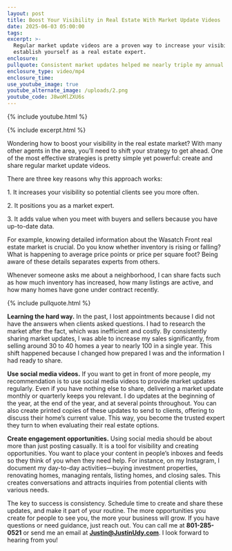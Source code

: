 ```yaml
---
layout: post
title: Boost Your Visibility in Real Estate With Market Update Videos
date: 2025-06-03 05:00:00
tags:
excerpt: >-
  Regular market update videos are a proven way to increase your visibility and
  establish yourself as a real estate expert. 
enclosure:
pullquote: Consistent market updates helped me nearly triple my annual home sales.
enclosure_type: video/mp4
enclosure_time:
use_youtube_image: true
youtube_alternate_image: /uploads/2.png
youtube_code: J8woMlZXU6s
---
```

{% include youtube.html %}

{% include excerpt.html %}

Wondering how to boost your visibility in the real estate market? With many other agents in the area, you’ll need to shift your strategy to get ahead. One of the most effective strategies is pretty simple yet powerful: create and share regular market update videos.

There are three key reasons why this approach works:

1\. It increases your visibility so potential clients see you more often.

2\. It positions you as a market expert.

3\. It adds value when you meet with buyers and sellers because you have up-to-date data.

For example, knowing detailed information about the Wasatch Front real estate market is crucial. Do you know whether inventory is rising or falling? What is happening to average price points or price per square foot? Being aware of these details separates experts from others.

Whenever someone asks me about a neighborhood, I can share facts such as how much inventory has increased, how many listings are active, and how many homes have gone under contract recently.

{% include pullquote.html %}

**Learning the hard way.** In the past, I lost appointments because I did not have the answers when clients asked questions. I had to research the market after the fact, which was inefficient and costly. By consistently sharing market updates, I was able to increase my sales significantly, from selling around 30 to 40 homes a year to nearly 100 in a single year. This shift happened because I changed how prepared I was and the information I had ready to share.

**Use social media videos.** If you want to get in front of more people, my recommendation is to use social media videos to provide market updates regularly. Even if you have nothing else to share, delivering a market update monthly or quarterly keeps you relevant. I do updates at the beginning of the year, at the end of the year, and at several points throughout. You can also create printed copies of these updates to send to clients, offering to discuss their home’s current value. This way, you become the trusted expert they turn to when evaluating their real estate options.

**Create engagement opportunities.** Using social media should be about more than just posting casually. It is a tool for visibility and creating opportunities. You want to place your content in people’s inboxes and feeds so they think of you when they need help. For instance, on my Instagram, I document my day-to-day activities—buying investment properties, renovating homes, managing rentals, listing homes, and closing sales. This creates conversations and attracts inquiries from potential clients with various needs.

The key to success is consistency. Schedule time to create and share these updates, and make it part of your routine. The more opportunities you create for people to see you, the more your business will grow. If you have questions or need guidance, just reach out. You can call me at **801-285-0521** or send me an email at [**Justin@JustinUdy.com**](mailto:Justin@JustinUdy.com). I look forward to hearing from you!